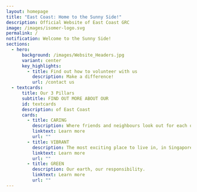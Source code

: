 ```yaml
---
layout: homepage
title: "East Coast: Home to the Sunny Side!"
description: Official Website of East Coast GRC
image: /images/isomer-logo.svg
permalink: /
notification: Welcome to the Sunny Side!
sections:
  - hero:
      background: /images/Website_Headers.jpg
      variant: center
      key_highlights:
        - title: Find out how to volunteer with us
          description: Make a difference!
          url: /contact us
  - textcards:
      title: Our 3 Pillars
      subtitle: FIND OUT MORE ABOUT OUR
      id: textcards
      description: of East Coast
      cards:
        - title: CARING
          description: Where friends and neighbours look out for each other.
          linktext: Learn more
          url: ""
        - title: VIBRANT
          description: The most exciting place to live in, in Singapore.
          linktext: Learn more
          url: ""
        - title: GREEN
          description: Our earth, our responsibility.
          linktext: Learn more
          url: ""
---
```

